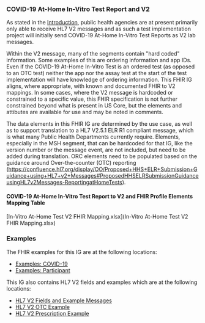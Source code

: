 ### COVID-19 At-Home In-Vitro Test Report and V2
As stated in the [Introduction](index.html#introduction), public health agencies are at present primarily only able to receive HL7 V2 messages and as such a test implementation project will initially send COVID-19 At-Home In-Vitro Test Reports as V2 lab messages.

Within the V2 message, many of the segments contain "hard coded" information. Some examples of this are ordering information and app IDs. Even if the COVID-19 At-Home In-Vitro Test is an ordered test (as opposed to an OTC test) neither the app nor the assay test at the start of the test implementation will have knowledge of ordering information. This FHIR IG aligns, where appropriate, with known and documented FHIR to V2 mappings. In some cases, where the V2 message is hardcoded or constrained to a specific value, this FHIR specification is not further constrained beyond what is present in US Core, but the elements and attibutes are available for use and may be noted in comments.

The data elements in this FHIR IG are determined by the use case, as well as to support translation to a HL7 V2.5.1 ELR R1 compliant message, which is what many Public Health Departments currently require. Elements, especially in the MSH segment, that can be hardcoded for that IG, like the version number or the message event, are not included, but need to be added during translation. ORC elements need to be populated based on the guidance around Over-the-counter (OTC) reporting (https://confluence.hl7.org/display/OO/Proposed+HHS+ELR+Submission+Guidance+using+HL7+v2+Messages#ProposedHHSELRSubmissionGuidanceusingHL7v2Messages-ReportingatHomeTests).

#### COVID-19 At-Home In-Vitro Test Report to V2 and FHIR Profile Elements Mapping Table
[In-Vitro At-Home Test V2 FHIR Mapping.xlsx](In-Vitro At-Home Test V2 FHIR Mapping.xlsx)

### Examples
The FHIR examples for this IG are at the following locations:
* [Examples: COVID-19](artifacts.html#examples-covid-19-at-home-in-vitro-test-report)
* [Examples: Participant](artifacts.html#examples-participant)

This IG also contains HL7 V2 fields and examples which are at the following locations:
* [HL7 V2 Fields and Example Messages](hl7_v2_fields_and_example_messages.html)
* [HL7 V2 OTC Example](at-home_in-vitro_test_over_the_counter_purchase_v2_example.html)
* [HL7 V2 Prescription Example](at-home_in-vitro_test_with_prescription_v2_example.html)